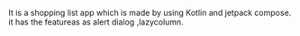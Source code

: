 It is a shopping list app which is made by using Kotlin and jetpack compose.
it has the featureas as alert dialog ,lazycolumn.

